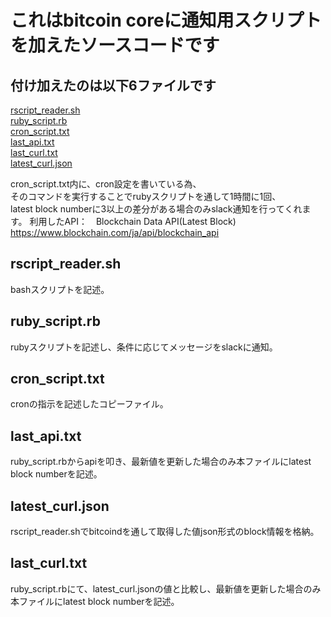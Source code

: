 これはbitcoin coreに通知用スクリプトを加えたソースコードです
=====================================

付け加えたのは以下6ファイルです
----------------
[rscript_reader.sh](https://github.com/SHUNSUKE-N/bitcoin_notice_script/blob/master/rscript_reader.sh)  
[ruby_script.rb](https://github.com/SHUNSUKE-N/bitcoin_notice_script/blob/master/ruby_script.rb)  
[cron_script.txt](https://github.com/SHUNSUKE-N/bitcoin_notice_script/blob/master/cron_script.txt)  
[last_api.txt](https://github.com/SHUNSUKE-N/bitcoin_notice_script/blob/master/last_api.txt)  
[last_curl.txt](https://github.com/SHUNSUKE-N/bitcoin_notice_script/blob/master/last_curl.txt)  
[latest_curl.json](https://github.com/SHUNSUKE-N/bitcoin_notice_script/blob/master/latest_curl.json)  

cron_script.txt内に、cron設定を書いている為、  
そのコマンドを実行することでrubyスクリプトを通して1時間に1回、  
latest block numberに3以上の差分がある場合のみslack通知を行ってくれます。
利用したAPI：　Blockchain Data API(Latest Block)
https://www.blockchain.com/ja/api/blockchain_api


rscript_reader.sh
----------------
bashスクリプトを記述。  

ruby_script.rb
----------------
rubyスクリプトを記述し、条件に応じてメッセージをslackに通知。  

cron_script.txt
----------------
cronの指示を記述したコピーファイル。  

last_api.txt
----------------
ruby_script.rbからapiを叩き、最新値を更新した場合のみ本ファイルにlatest block numberを記述。  

latest_curl.json
----------------
rscript_reader.shでbitcoindを通して取得した値json形式のblock情報を格納。  

last_curl.txt
----------------
ruby_script.rbにて、latest_curl.jsonの値と比較し、最新値を更新した場合のみ本ファイルにlatest block numberを記述。  

